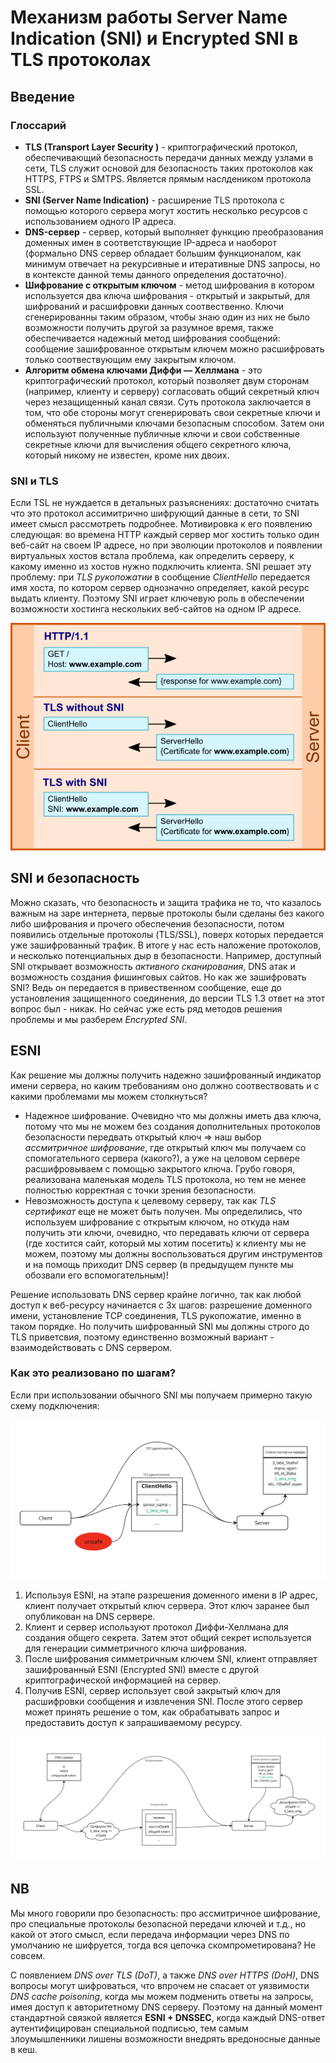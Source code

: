 # Механизм работы Server Name Indication (SNI) и Encrypted SNI в TLS протоколах

## Введение

### Глоссарий

- **TLS (Transport Layer Security )** - криптографический протокол, обеспечивающий безопасность передачи данных между узлами в сети, TLS служит основой для безопасность таких протоколов как HTTPS, FTPS и SMTPS. Является прямым наслдеником протокола SSL.
- **SNI (Server Name Indication)** - расширение TLS протокола с помощью которого сервера могут хостить несколько ресурсов с использованием одного IP адреса.
- **DNS-сервер** - сервер, который выполняет функцию преобразования доменных имен в соответствующие IP-адреса и наоборот (формально DNS сервер обладает большим функционалом, как минимум отвечает на рекурсивные и итеративные DNS запросы, но в контексте данной темы данного определения достаточно).
- **Шифрование с открытым ключом** - метод шифрования в котором используется два ключа шифрования - открытый и закрытый, для шифрований и расшифровки данных соотвественно. Ключи сгенерированны таким образом, чтобы знаю один из них не было возможности получить другой за разумное время, также обеспечивается надежный метод шифрования сообщений: сообщение зашифрованное открытым ключем можно расшифровать только соотвествующим ему закрытым ключом.
- **Алгоритм обмена ключами Диффи — Хеллмана** - это криптографический протокол, который позволяет двум сторонам (например, клиенту и серверу) согласовать общий секретный ключ через незащищенный канал связи. Суть протокола заключается в том, что обе стороны могут сгенерировать свои секретные ключи и обменяться публичными ключами безопасным способом. Затем они используют полученные публичные ключи и свои собственные секретные ключи для вычисления общего секретного ключа, который никому не известен, кроме них двоих.

### SNI и TLS

Если TSL не нуждается в детальных разъяснениях: достаточно считать что это протокол ассимитрично шифрующий данные в сети, то SNI имеет смысл рассмотреть подробнее. Мотивировка к его появлению следующая: во времена HTTP каждый сервер мог хостить только один веб-сайт на своем IP адресе, но при эволюции протоколов и появлении виртуальных хостов встала проблема, как определить серверу, к какому именно из хостов нужно подключить клиента. SNI решает эту проблему: при *TLS рукопожатии* в сообщение *ClientHello* передается имя хоста, по котором сервер однозначно определяет, какой ресурс выдать клиенту. Поэтому SNI играет ключевую роль в обеспечении возможности хостинга нескольких веб-сайтов на одном IP адресе.

![sni-evolution](./sni-esni-mechanics/sni.png)

## SNI и безопасность

Можно сказать, что безопасность и защита трафика не то, что казалось важным на заре интернета, первые протоколы были сделаны без какого либо шифрования и прочего обеспечения безопасности, потом появились отдельные протоколы (TLS/SSL), поверх которых передается уже зашифрованный трафик. В итоге у нас есть наложение протоколов, и несколько потенциальных дыр в безопасности. Например, доступный SNI открывает возможность *активного сканирования*, DNS атак и возможность создания фишинговых сайтов. Но как же зашифровать SNI? Ведь он передается в привественном сообщение, еще до установления защищенного соединения, до версии TLS 1.3 ответ на этот вопрос был - никак. Но сейчас уже есть ряд методов решения проблемы и мы разберем *Encrypted SNI*.

## ESNI

Как решение мы должны получить надежно зашифрованный индикатор имени сервера, но каким требованиям оно должно соотвествовать и с какими проблемами мы можем столкнуться?

- Надежное шифрование. Очевидно что мы должны иметь два ключа, потому что мы не можем без создания дополнительных протоколов безопасности передвать открытый ключ => наш выбор *ассмитричное шифрование*, где открытый ключ мы получаем со спомогательного сервера (какого?), а уже на целовом сервере расшифровываем с помощью закрытого ключа. Грубо говоря, реализована маленькая модель TLS протокола, но тем не менее полностью корректная с точки зрения безопасности.
- Невозможность доступа к целевому серверу, так как *TLS сертификат* еще не может быть получен. Мы определились, что используем шифрование с открытым ключом, но откуда нам получить эти ключи, очевидно, что передавать ключи от сервера (где хостится сайт, который мы хотим посетить) к клиенту мы не можем, поэтому мы должны воспользоваться другим инструментов и на помощь приходит DNS сервер (в предыдущем пункте мы обозвали его вспомогательным)!  

Решение использовать DNS сервер крайне логично, так как любой доступ к веб-ресурсу начинается с 3х шагов: разрешение доменного имени, установление TCP соединения, TLS рукопожатие, именно в таком порядке. Но получить шифрованный SNI мы должны строго до TLS приветсвия, поэтому единственно возможный вариант - взаимодействовать с DNS сервером.

### Как это реализовано по шагам?

Если при использовании обычного SNI мы получаем примерно такую схему подключения:

![sni-classic](./sni-esni-mechanics/sni-schema.png)

1. Используя ESNI, на этапе разрешения доменного имени в IP адрес, клиент получает открытый ключ сервера. Этот ключ заранее был опубликован на DNS сервере.
2. Клиент и сервер используют протокол Диффи-Хеллмана для создания общего секрета. Затем этот общий секрет используется для генерации симметричного ключа шифрования.
3. После шифрования симметричным ключем SNI, клиент отправляет зашифрованный ESNI (Encrypted SNI) вместе с другой криптографической информацией на сервер.
4. Получив ESNI, сервер использует свой закрытый ключ для расшифровки сообщения и извлечения SNI. После этого сервер может принять решение о том, как обрабатывать запрос и предоставить доступ к запрашиваемому ресурсу.

![esni](./sni-esni-mechanics/esni-schema.png)

## NB

Мы много говорили про безопасность: про ассмитричное шифрование, про специальные протоколы безопасной передачи ключей и т.д., но какой от этого смысл, если передача информации через DNS по умолчанию не шифруется, тогда вся цепочка скомпрометирована? Не совсем.

С появлением *DNS over TLS (DoT)*, а также *DNS over HTTPS (DoH)*, DNS вопросы могут шифроваться, что впрочем не спасает от уязвимости *DNS cache poisoning*, когда мы можем подменить ответы на запросы, имея доступ к авторитетному DNS серверу. Поэтому на данный момент стандартной связкой является **ESNI + DNSSEC**, когда каждый DNS-ответ аутентифицирован специальной подписью, тем самым злоумышленники лишены возможности внедрять вредоносные данные в кеш.
